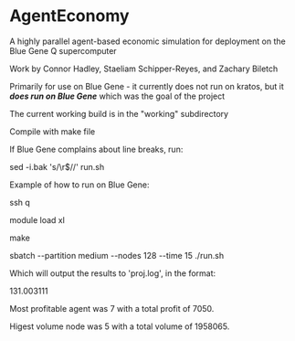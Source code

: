 # AgentEconomy
A highly parallel agent-based economic simulation for deployment on the Blue Gene Q supercomputer


Work by Connor Hadley, Staeliam Schipper-Reyes, and Zachary Biletch

Primarily for use on Blue Gene - it currently does not run on kratos, but it ***does run on Blue Gene*** which was the goal of the project

The current working build is in the "working" subdirectory

Compile with make file

If Blue Gene complains about line breaks, run:

sed -i.bak 's/\r$//' run.sh

Example of how to run on Blue Gene:

ssh q

module load xl

make 

sbatch --partition medium --nodes 128 --time 15 ./run.sh


Which will output the results to 'proj.log', in the format:

131.003111

Most profitable agent was 7 with a total profit of 7050.

Higest volume node was 5 with a total volume of 1958065.


